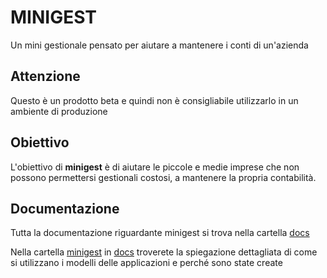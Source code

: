 # MINIGEST

Un mini gestionale pensato per aiutare a mantenere i conti di un'azienda

## Attenzione

Questo è un prodotto beta e quindi non è consigliabile utilizzarlo in un ambiente di produzione

## Obiettivo

L'obiettivo di **minigest** è di aiutare le piccole e medie imprese che non possono permettersi gestionali costosi, a mantenere la propria contabilità.

## Documentazione

Tutta la documentazione riguardante minigest si trova nella cartella [docs](./docs)

Nella cartella [minigest](./docs/minigest) in [docs](./docs) troverete la spiegazione dettagliata di come si utilizzano i modelli delle applicazioni e perché sono state create

